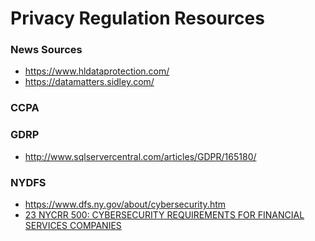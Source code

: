 
Privacy Regulation Resources
====

### News Sources
* https://www.hldataprotection.com/
* https://datamatters.sidley.com/


### CCPA


### GDRP 
* http://www.sqlservercentral.com/articles/GDPR/165180/


### NYDFS
* https://www.dfs.ny.gov/about/cybersecurity.htm
* [23 NYCRR 500:  CYBERSECURITY REQUIREMENTS FOR FINANCIAL SERVICES COMPANIES](https://www.dfs.ny.gov/legal/regulations/adoptions/dfsrf500txt.pdf)





